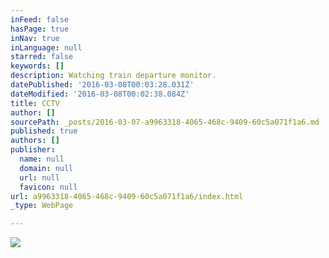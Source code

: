 ```yaml
---
inFeed: false
hasPage: true
inNav: true
inLanguage: null
starred: false
keywords: []
description: Watching train departure monitor.
datePublished: '2016-03-08T00:03:28.031Z'
dateModified: '2016-03-08T00:02:38.084Z'
title: CCTV
author: []
sourcePath: _posts/2016-03-07-a9963318-4065-468c-9409-60c5a071f1a6.md
published: true
authors: []
publisher:
  name: null
  domain: null
  url: null
  favicon: null
url: a9963318-4065-468c-9409-60c5a071f1a6/index.html
_type: WebPage

---
```

![](https://s3-us-west-2.amazonaws.com/the-grid-img/p/882716b656fe56026a17e541c779f1ed66ee28bc.jpg)